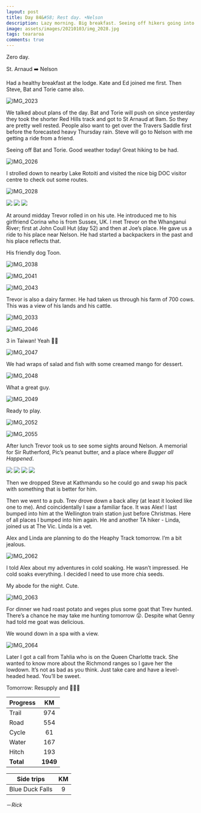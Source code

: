 ```yaml
---
layout: post
title: Day 84&#58; Rest day. ☀️Nelson
description: Lazy morning. Big breakfast. Seeing off hikers going into the Nelson Lakes. Got a ride into Nelson with a cold dude. Spa. 
image: assets/images/20210103/img_2028.jpg
tags: teararoa
comments: true
---
```


Zero day. 

St. Arnaud ➡️ Nelson

Had a healthy breakfast at the lodge. Kate and Ed joined me first. Then Steve, Bat and Torie came also. 

![IMG_2023](/assets/images/20210103/img_2023.jpg)

We talked about plans of the day. Bat and Torie will push on since yesterday they took the shorter Red Hills track and got to St Arnaud at 9am. So they are pretty well rested. People also want to get over the Travers Saddle first before the forecasted heavy Thursday rain. Steve will go to Nelson with me getting a ride from a friend. 

Seeing off Bat and Torie. Good weather today! Great hiking to be had. 

![IMG_2026](/assets/images/20210103/img_2026.jpg)

I strolled down to nearby Lake Rotoiti and visited the nice big DOC visitor centre to check out some routes. 

![IMG_2028](/assets/images/20210103/img_2028.jpg)

<div class="gallery" data-columns="2">
  <img src="/assets/images/20210103/img_2030.jpg">
  <img src="/assets/images/20210103/img_2031.jpg">
  <img src="/assets/images/20210103/img_2032.jpg">
</div>

At around midday Trevor rolled in on his ute. He introduced me to his girlfriend Corina who is from Sussex, UK. I met Trevor on the Whanganui River; first at John Coull Hut (day 52) and then at Joe’s place. He gave us a ride to his place near Nelson. He had started a backpackers in the past and his place reflects that.

His friendly dog Toon.

![IMG_2038](/assets/images/20210103/img_2038.jpg)

![IMG_2041](/assets/images/20210103/img_2041.jpg)

![IMG_2043](/assets/images/20210103/img_2043.jpg)

Trevor is also a dairy farmer. He had taken us through his farm of 700 cows. This was a view of his lands and his cattle. 

![IMG_2033](/assets/images/20210103/img_2033.jpg)

![IMG_2046](/assets/images/20210103/img_2046.jpg)

3 in Taiwan! Yeah 💪🏼

![IMG_2047](/assets/images/20210103/img_2047.jpg)

We had wraps of salad and fish with some creamed mango for dessert.

![IMG_2048](/assets/images/20210103/img_2048.jpg)

What a great guy. 

![IMG_2049](/assets/images/20210103/img_2049.jpg)

Ready to play.

![IMG_2052](/assets/images/20210103/img_2052.jpg)

![IMG_2055](/assets/images/20210103/img_2055.jpg)

After lunch Trevor took us to see some sights around Nelson. A memorial for Sir Rutherford, Pic’s peanut butter, and a place where _Bugger all Happened_.

<div class="gallery" data-columns="2">
  <img src="/assets/images/20210103/img_2057.jpg">
  <img src="/assets/images/20210103/img_2058.jpg">
  <img src="/assets/images/20210103/img_2059.jpg">
  <img src="/assets/images/20210103/img_2061.jpg">
</div>

Then we dropped Steve at Kathmandu so he could go and swap his pack with something that is better for him. 

Then we went to a pub. Trev drove down a back alley (at least it looked like one to me). And coincidentally I saw a familiar face. It was Alex! I last bumped into him at the Wellington train station just before Christmas. Here of all places I bumped into him again. He and another TA hiker - Linda, joined us at The Vic. Linda is a vet.

Alex and Linda are planning to do the Heaphy Track tomorrow. I’m a bit jealous.
 
![IMG_2062](/assets/images/20210103/img_2062.jpg)

I told Alex about my adventures in cold soaking. He wasn’t impressed. He cold soaks everything. I decided I need to use more chia seeds. 

My abode for the night. Cute.

![IMG_2063](/assets/images/20210103/img_2063.jpg)

For dinner we had roast potato and veges plus some goat that Trev hunted. There’s a chance he may take me hunting tomorrow 😲. Despite what Genny had told me goat was delicious.

We wound down in a spa with a view. 

![IMG_2064](/assets/images/20210103/img_2064.jpg)

Later I got a call from Tahlia who is on the Queen Charlotte track. She wanted to know more about the Richmond ranges so I gave her the lowdown. It’s not as bad as you think. Just take care and have a level-headed head. You’ll be sweet.

Tomorrow: Resupply and 🤷🏻‍♂️

| Progress | KM |
| ---- |:----:|
| Trail | 974 |
| Road | 554 |
| Cycle | 61 |
| Water | 167 |
| Hitch | 193 |
| **Total** | **1949** |

| Side trips | KM |
| ---- |:----:|
| Blue Duck Falls | 9 |



－_Rick_
